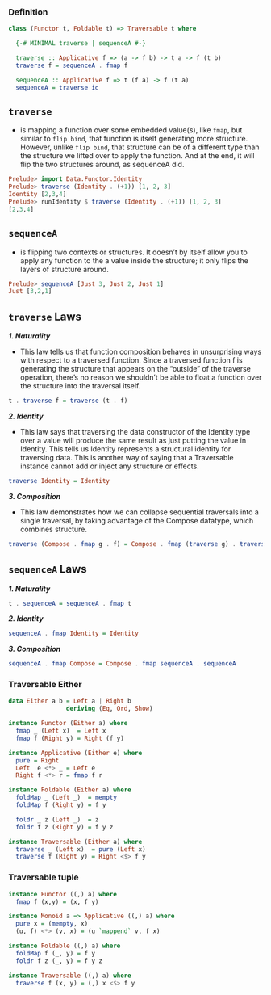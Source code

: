 ### Definition
```haskell
class (Functor t, Foldable t) => Traversable t where

  {-# MINIMAL traverse | sequenceA #-}

  traverse :: Applicative f => (a -> f b) -> t a -> f (t b)
  traverse f = sequenceA . fmap f

  sequenceA :: Applicative f => t (f a) -> f (t a)
  sequenceA = traverse id
```

## `traverse`
 - is mapping a function over some embedded value(s), like `fmap`, but similar to `flip bind`, that function is itself
   generating more structure. However, unlike `flip bind`, that structure can be of a different type than the
   structure we lifted over to apply the function. And at the end, it will flip the two structures around,
   as sequenceA did.
```haskell
Prelude> import Data.Functor.Identity
Prelude> traverse (Identity . (+1)) [1, 2, 3]
Identity [2,3,4]
Prelude> runIdentity $ traverse (Identity . (+1)) [1, 2, 3]
[2,3,4]
```

## `sequenceA`
 - is flipping two contexts or structures. It doesn’t by itself allow you to apply any function to the a value
   inside the structure; it only flips the layers of structure around.
```haskell
Prelude> sequenceA [Just 3, Just 2, Just 1]
Just [3,2,1]
```

## `traverse` Laws

***1. Naturality***
 - This law tells us that function composition behaves in unsurprising ways with respect to a traversed function.
   Since a traversed function f is generating the structure that appears on the “outside” of the traverse operation,
   there’s no reason we shouldn’t be able to float a function over the structure into the traversal itself.

```haskell
t . traverse f = traverse (t . f)
```

***2. Identity***
 - This law says that traversing the data constructor of the Identity type over a value will produce the same result
   as just putting the value in Identity. This tells us Identity represents a structural identity for traversing data.
   This is another way of saying that a Traversable instance cannot add or inject any structure or effects.
```haskell
traverse Identity = Identity
```
***3. Composition***
 - This law demonstrates how we can collapse sequential traversals into a single traversal, by taking advantage of
   the Compose datatype, which combines structure.
```haskell
traverse (Compose . fmap g . f) = Compose . fmap (traverse g) . traverse f
```

## `sequenceA` Laws

***1. Naturality***
```haskell
t . sequenceA = sequenceA . fmap t
```

***2. Identity***
```haskell
sequenceA . fmap Identity = Identity
```

***3. Composition***
```haskell
sequenceA . fmap Compose = Compose . fmap sequenceA . sequenceA
```

### Traversable Either

```haskell
data Either a b = Left a | Right b
                deriving (Eq, Ord, Show)

instance Functor (Either a) where
  fmap _ (Left x)  = Left x
  fmap f (Right y) = Right (f y)

instance Applicative (Either e) where
  pure = Right
  Left  e <*> _ = Left e
  Right f <*> r = fmap f r

instance Foldable (Either a) where
  foldMap _ (Left _)  = mempty
  foldMap f (Right y) = f y

  foldr _ z (Left _)  = z
  foldr f z (Right y) = f y z

instance Traversable (Either a) where
  traverse _ (Left x)  = pure (Left x)
  traverse f (Right y) = Right <$> f y
```

### Traversable tuple
```haskell
instance Functor ((,) a) where
  fmap f (x,y) = (x, f y)

instance Monoid a => Applicative ((,) a) where
  pure x = (mempty, x)
  (u, f) <*> (v, x) = (u `mappend` v, f x)

instance Foldable ((,) a) where
  foldMap f (_, y) = f y
  foldr f z (_, y) = f y z

instance Traversable ((,) a) where
  traverse f (x, y) = (,) x <$> f y
```


